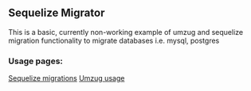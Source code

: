 ## Sequelize Migrator

This is a basic, currently non-working example of umzug and sequelize migration functionality to migrate databases i.e. mysql, postgres

### Usage pages:
[Sequelize migrations](http://docs.sequelizejs.com/en/latest/docs/migrations/)
[Umzug usage](https://github.com/sequelize/umzug)

